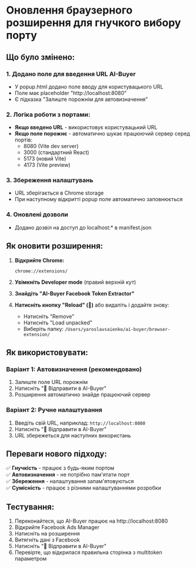 # Оновлення браузерного розширення для гнучкого вибору порту

## Що було змінено:

### 1. Додано поле для введення URL AI-Buyer
- У popup.html додано поле вводу для користувацького URL
- Поле має placeholder "http://localhost:8080" 
- Є підказка "Залиште порожнім для автовизначення"

### 2. Логіка роботи з портами:
- **Якщо введено URL** - використовує користувацький URL
- **Якщо поле порожнє** - автоматично шукає працюючий сервер серед портів:
  - 8080 (Vite dev server)
  - 3000 (стандартний React)
  - 5173 (новий Vite)
  - 4173 (Vite preview)

### 3. Збереження налаштувань
- URL зберігається в Chrome storage
- При наступному відкритті popup поле автоматично заповнюється

### 4. Оновлені дозволи
- Додано дозвіл на доступ до localhost:* в manifest.json

## Як оновити розширення:

1. **Відкрийте Chrome:**
   ```
   chrome://extensions/
   ```

2. **Увімкніть Developer mode** (правий верхній кут)

3. **Знайдіть "AI-Buyer Facebook Token Extractor"**

4. **Натисніть кнопку "Reload" (🔄)** або видаліть і додайте знову:
   - Натисніть "Remove"
   - Натисніть "Load unpacked"
   - Виберіть папку: `/Users/yaroslavsaienko/ai-buyer/browser-extension/`

## Як використовувати:

### Варіант 1: Автовизначення (рекомендовано)
1. Залиште поле URL порожнім
2. Натисніть "🚀 Відправити в AI-Buyer"
3. Розширення автоматично знайде працюючий сервер

### Варіант 2: Ручне налаштування
1. Введіть свій URL, наприклад: `http://localhost:8080`
2. Натисніть "🚀 Відправити в AI-Buyer"
3. URL збережеться для наступних використань

## Переваги нового підходу:

✅ **Гнучкість** - працює з будь-яким портом  
✅ **Автовизначення** - не потрібно пам'ятати порт  
✅ **Збереження** - налаштування запам'ятовуються  
✅ **Сумісність** - працює з різними налаштуваннями розробки

## Тестування:

1. Переконайтеся, що AI-Buyer працює на http://localhost:8080
2. Відкрийте Facebook Ads Manager
3. Натисніть на розширення
4. Витягніть дані з Facebook
5. Натисніть "🚀 Відправити в AI-Buyer"
6. Перевірте, що відкрилася правильна сторінка з multitoken параметром